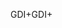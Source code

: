 <span data-ttu-id="a8b73-101">GDI+</span><span class="sxs-lookup"><span data-stu-id="a8b73-101">GDI+</span></span>